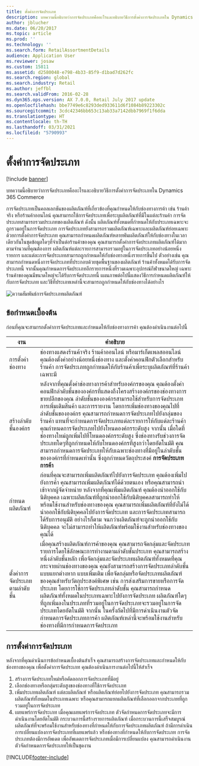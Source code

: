 ```yaml
---
title: ตั้งค่าการจัดประเภท
description: บทความนี้อธิบายว่าการจัดประเภทคืออะไรและอธิบายวิธีการตั้งค่าการจัดประเภทใน Dynamics 365 Commerce
author: jblucher
ms.date: 06/20/2017
ms.topic: article
ms.prod: ''
ms.technology: ''
ms.search.form: RetailAssortmentDetails
audience: Application User
ms.reviewer: josaw
ms.custom: 15811
ms.assetid: d2580048-e798-4b33-85f9-d1bad7d262fc
ms.search.region: global
ms.search.industry: Retail
ms.author: jeffbl
ms.search.validFrom: 2016-02-28
ms.dyn365.ops.version: AX 7.0.0, Retail July 2017 update
ms.openlocfilehash: bbe7749e6c8293ded933611d6f1084b89223302c
ms.sourcegitcommit: 3cdc42346bb653c13ab33a7142dbb7969f1f6dda
ms.translationtype: HT
ms.contentlocale: th-TH
ms.lasthandoff: 03/31/2021
ms.locfileid: "5790993"
---
```

# <a name="set-up-assortments"></a>ตั้งค่าการจัดประเภท

[!include [banner](includes/banner.md)]

บทความนี้อธิบายว่าการจัดประเภทคืออะไรและอธิบายวิธีการตั้งค่าการจัดประเภทใน Dynamics 365 Commerce

การจัดประเภทเป็นคอลเลกชันของผลิตภัณฑ์ที่เกี่ยวข้องที่คุณกำหนดให้กับช่องทางการค้า เช่น ร้านค้าจริง หรือร้านค้าออนไลน์ คุณสามารถใช้การจัดประเภทเพื่อระบุผลิตภัณฑ์ที่มีในแต่ละร้านค้า การจัดประเภทสามารถรวมประเภทของผลิตภัณฑ์ ดังนั้น ผลิตภัณฑ์ทั้งหมดที่กำหนดให้กับประเภทเฉพาะจะถูกรวมอยู่ในการจัดประเภท การจัดประเภทยังสามารถรวมผลิตภัณฑ์เฉพาะและผลิตภัณฑ์ย่อยเฉพาะ ด้วยการตั้งค่าการจัดประเภท คุณสามารถกำหนดผลิตภัณฑ์หลายพันผลิตภัณฑ์ให้กับช่องทางในเวลาเดียวกันในชุดข้อมูลใดๆที่จำเป็นต่อร้านค้าของคุณ คุณสามารถตั้งค่าการจัดประเภทผลิตภัณฑ์ได้มากตามจำนวนที่คุณต้องการ ผลิตภัณฑ์แต่ละรายการสามารถรวมอยู่ในการจัดประเภทอย่างน้อยหนึ่งรายการ และแต่ละการจัดประเภทสามารถถูกกำหนดให้กับช่องทางหนึ่งรายการขึ้นไป ตัวอย่างเช่น คุณสามารถกำหนดหนึ่งการจัดประเภทที่ประกอบด้วยชุดพื้นฐานของผลิตภัณฑ์ ร้านค้าทั้งหมดได้รับการจัดประเภทนี้ จากนั้นคุณกำหนดการจัดประเภทอีกรายการหนึ่งที่รวมเฉพาะอุปกรณ์กีฬาขนาดใหญ่ เฉพาะร้านค้าของคุณมีขนาดใหญ่จะได้รับการจัดประเภทนี้ แผนภาพต่อไปนี้แสดงวิธีการกำหนดผลิตภัณฑ์ให้กับการจัดประเภท และวิธีที่ประเภทเหล่านี้จะสามารถถูกกำหนดให้กับช่องทางได้อย่างไร

![ความสัมพันธ์การจัดประเภทผลิตภัณฑ์](./media/assortments_relationship.gif)

## <a name="prerequisites"></a>ข้อกำหนดเบื้องต้น

ก่อนที่คุณจะสามารถตั้งค่าการจัดประเภทและกำหนดให้กับช่องทางการค้า คุณต้องดำเนินงานต่อไปนี้

| งาน                              | คำอธิบาย |
|-----------------------------------|-------------|
| การตั้งค่าช่องทาง          | ช่องทางแสดงร้านค้าจริง ร้านค้าออนไลน์ หรือมาร์เก็ตเพลสออนไลน์ คุณต้องตั้งค่าอย่างน้อยหนึ่งช่องทาง และตั้งค่าคอนฟิกตัวเลือกสำหรับร้านค้า การจัดประเภทถูกกำหนดให้กับร้านค้าเพื่อระบุผลิตภัณฑ์ที่ร้านค้าเฉพาะมี |
| สร้างลำดับชั้นองค์กร | หลังจากที่คุณตั้งค่าช่องทางการค้าสำหรับองค์กรของคุณ คุณต้องตั้งค่าคอนฟิกลำดับชั้นขององค์กรที่แสดงถึงโครงสร้างองค์กรของช่องทางการขายปลีกของคุณ ลำดับชั้นขององค์กรสามารถใช้สำหรับการจัดประเภท การเพิ่มเติมสินค้า และการรายงาน โดยการเพิ่มช่องทางของคุณไปที่ลำดับชั้นขององค์กร คุณสามารถกำหนดการจัดประเภทไปยังกลุ่มของร้านค้า แทนที่จะกำหนดการจัดประเภทแต่ละรายการให้กับแต่ละร้านค้า คุณกำหนดการจัดประเภทไปยังโหนดองค์กรระดับสูง จากนั้น เมื่อใดที่ช่องทางใหม่ถูกเพิ่มไปที่โหนดองค์กรระดับสูง ซึ่งช่องทางรับช่วงการจัดประเภทใดๆที่ถูกกำหนดให้กับโหนดองค์กรที่สูงกว่าโดยอัตโนมัติ คุณสามารถกำหนดการจัดประเภทให้กับเฉพาะช่องทางที่มีอยู่ในลำดับชั้นขององค์กรที่กำหนดเท่านั้น ซึ่งถูกกำหนดวัตถุประสงค์ **การจัดประเภทการค้า** |
| กำหนดผลิตภัณฑ์                  | ก่อนที่คุณจะสามารถเพิ่มผลิตภัณฑ์ไปยังการจัดประเภท คุณต้องเพิ่มไปยังการค้า คุณสามารถเพิ่มผลิตภัณฑ์ได้ด้วยตนเอง หรือคุณสามารถนำเข้าจากผู้จัดจำหน่าย หลังจากที่คุณเพิ่มผลิตภัณฑ์ คุณต้องนำออกใช้กับนิติบุคคล เฉพาะผลิตภัณฑ์ที่ถูกนำออกใช้กับนิติบุคคลสามารถทำให้พร้อมใช้งานสำหรับช่องทางของคุณ คุณสามารถเพิ่มผลิตภัณฑ์ที่ยังไม่ได้นำออกใช้กับนิติบุคคลไปยังการจัดประเภท และการจัดประเภทสามารถได้รับการอนุมัติ อย่างไรก็ตาม จนกว่าผลิตภัณฑ์จะถูกนำออกใช้กับนิติบุคคล จะไม่สามารถทำให้ผลิตภัณฑ์พร้อมใช้งานสำหรับช่องทางของคุณได้ |
| ตั้งค่าการจัดประเภทตามลำดับชั้น      | เมื่อคุณสร้างผลิตภัณฑ์การค้าของคุณ คุณสามารถจัดกลุ่มและจัดประเภทรายการโดยใช้ลักษณะการทำงานตามลำดับชั้นประเภท คุณสามารถสร้างหนึ่งลำดับชั้นหลัก เพื่อจัดกลุ่มและจัดประเภทผลิตภัณฑ์ทั้งหมดที่คุณกระจายผ่านช่องทางของคุณ คุณยังสามารถสร้างการจัดประเภทลำดับชั้นแบบแยกต่างหาก แบบเพิ่มเติม เพื่อจัดกลุ่มหรือจัดประเภทผลิตภัณฑ์ของคุณสำหรับวัตถุประสงค์พิเศษ เช่น การส่งเสริมการขายหรือการจัดประเภท โดยการใช้การจัดประเภทลำดับชั้น คุณสามารถกำหนดผลิตภัณฑ์ทั้งหมดในประเภทเฉพาะไปยังการจัดประเภท ผลิตภัณฑ์ใดๆที่ถูกเพิ่มลงในประเภทที่รวมอยู่ในการจัดประเภทจะรวมอยู่ในการจัดประเภทโดยอัตโนมัติ จากนั้น ในครั้งถัดไปที่มีการดำเนินงานตัวจัดกำหนดการจัดประเภทการค้า ผลิตภัณฑ์เหล่านี้จะพร้อมใช้งานสำหรับช่องทางที่มีการกำหนดการจัดประเภท |

## <a name="setting-up-an-assortment"></a>การตั้งค่าการจัดประเภท

หลังจากที่คุณดำเนินการข้อกำหนดเบื้องต้นสำเร็จ คุณสามารถสร้างการจัดประเภทและกำหนดให้กับช่องทางของคุณ เพื่อตั้งค่าการจัดประเภท คุณต้องดำเนินการงานต่อไปนี้ให้สำเร็จ

1. สร้างการจัดประเภทใหม่หรือคัดลอกการจัดประเภทที่มีอยู่
2. เลือกช่องทางหรือกลุ่มระดับสูงของช่องทางที่ใช้การจัดประเภท
3. เพิ่มประเภทผลิตภัณฑ์ แต่ละผลิตภัณฑ์ หรือผลิตภัณฑ์ย่อยไปยังการจัดประเภท คุณสามารถรวมผลิตภัณฑ์ทั้งหมดในประเภทเฉพาะ หรือคุณสามารถแยกผลิตภัณฑ์ที่เลือกออกจากประเภทที่ถูกรวมอยู่ในการจัดประเภท
4. เผยแพร่การจัดประเภท เมื่อคุณเผยแพร่การจัดประเภท ตัวจัดกำหนดการจัดประเภทจะมีการดำเนินงานโดยอัตโนมัติ กระบวนการนี้สร้างรายการผลิตภัณฑ์ เมื่อกระบวนการนี้เสร็จสมบูรณ์ ผลิตภัณฑ์ที่จะพร้อมใช้งานสำหรับช่องทางที่กำหนดให้กับการจัดประเภทผลิตภัณฑ์ ถ้ามีการดำเนินการเปลี่ยนแปลงการจัดประเภทที่เผยแพร่แล้ว หรือช่องทางที่กำหนดให้กับการจัดประเภท การจัดประเภทต้องมีการอัพเดต เพื่ออัพเดตการจัดประเภทเมื่อมีการเปลี่ยนแปลง คุณสามารถดำเนินงานตัวจัดกำหนดการจัดประเภทให้เป็นชุดงาน


[!INCLUDE[footer-include](../includes/footer-banner.md)]